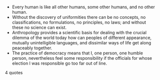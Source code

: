  - Every human is like all other humans, some other humans, and no other human.
 - Without the discovery of uniformities there can be no concepts, no classifications, no formulations, no principles, no laws; and without these no science can exist.
 - Anthropology provides a scientific basis for dealing with the crucial dilemma of the world today how can peoples of different appearance, mutually unintelligible languages, and dissimilar ways of life get along peaceably together.
 - The practice of democracy means that I, one person, one humble person, nevertheless feel some responsibility if the officials for whose election I was responsible go too far out of line.

4 quotes
